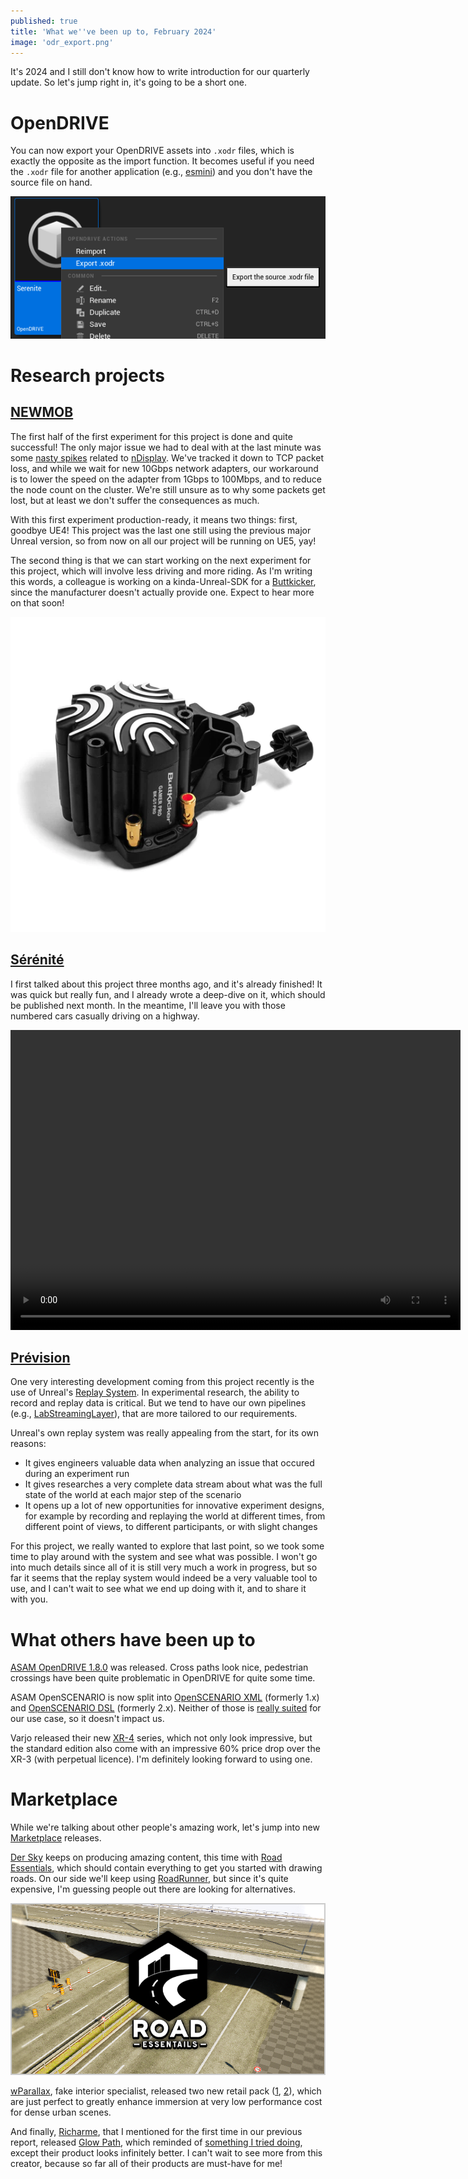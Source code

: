 ```yaml
---
published: true
title: 'What we''ve been up to, February 2024'
image: 'odr_export.png'
---
```


It's 2024 and I still don't know how to write introduction for our quarterly update. So let's jump right in, it's going to be a short one.

# OpenDRIVE

You can now export your OpenDRIVE assets into `.xodr` files, which is exactly the opposite as the import function. It becomes useful if you need the `.xodr` file for another application (e.g., [esmini](https://github.com/esmini/esmini)) and you don't have the source file on hand.

![](/images/odr_export.png#center)

# Research projects

## [NEWMOB](/whats-new-2023-11/#newmob)

The first half of the first experiment for this project is done and quite successful! The only major issue we had to deal with at the last minute was some [nasty spikes](/ndisplay/#stutter) related to [nDisplay](https://docs.unrealengine.com/5.3/en-US/ndisplay-overview-for-unreal-engine/). We've tracked it down to TCP packet loss, and while we wait for new 10Gbps network adapters, our workaround is to lower the speed on the adapter from 1Gbps to 100Mbps, and to reduce the node count on the cluster. We're still unsure as to why some packets get lost, but at least we don't suffer the consequences as much.

With this first experiment production-ready, it means two things: first, goodbye UE4! This project was the last one still using the previous major Unreal version, so from now on all our project will be running on UE5, yay!

The second thing is that we can start working on the next experiment for this project, which will involve less driving and more riding. As I'm writing this words, a colleague is working on a kinda-Unreal-SDK for a [Buttkicker][buttkicker], since the manufacturer doesn't actually provide one. Expect to hear more on that soon!

[![](/images/buttkicker.png)][buttkicker]

## [Sérénité](/whats-new-2023-11/#sérénité)

I first talked about this project three months ago, and it's already finished! It was quick but really fun, and I already wrote a deep-dive on it, which should be published next month. In the meantime, I'll leave you with those numbered cars casually driving on a highway.

<video width="720" height="480" controls>
  <source type="video/mp4" src="{{site.baseurl}}/images/serenite_names.mp4">
</video>

## [Prévision](/whats-new-2023-11/#prévision)

One very interesting development coming from this project recently is the use of Unreal's [Replay System](https://docs.unrealengine.com/5.3/en-US/using-the-replay-system-in-unreal-engine/). In experimental research, the ability to record and replay data is critical. But we tend to have our own pipelines (e.g., [LabStreamingLayer](https://labstreaminglayer.org/)), that are more tailored to our requirements.

Unreal's own replay system was really appealing from the start, for its own reasons:
* It gives engineers valuable data when analyzing an issue that occured during an experiment run
* It gives researches a very complete data stream about what was the full state of the world at each major step of the scenario
* It opens up a lot of new opportunities for innovative experiment designs, for example by recording and replaying the world at different times, from different point of views, to different participants, or with slight changes

For this project, we really wanted to explore that last point, so we took some time to play around with the system and see what was possible. I won't go into much details since all of it is still very much a work in progress, but so far it seems that the replay system would indeed be a very valuable tool to use, and I can't wait to see what we end up doing with it, and to share it with you.

# What others have been up to

[ASAM OpenDRIVE 1.8.0](https://www.asam.net/standards/detail/opendrive/) was released. Cross paths look nice, pedestrian crossings have been quite problematic in OpenDRIVE for quite some time.

ASAM OpenSCENARIO is now split into [OpenSCENARIO XML](https://www.asam.net/standards/detail/openscenario-xml/) (formerly 1.x) and [OpenSCENARIO DSL](https://www.asam.net/standards/detail/openscenario-dsl/) (formerly 2.x). Neither of those is [really suited](/scenarios/#openscenario) for our use case, so it doesn't impact us.

Varjo released their new [XR-4](https://varjo.com/products/xr-4/) series, which not only look impressive, but the standard edition also come with an impressive 60% price drop over the XR-3 (with perpetual licence). I'm definitely looking forward to using one.

# Marketplace

While we're talking about other people's amazing work, let's jump into new [Marketplace](https://www.unrealengine.com/marketplace/en-US/store) releases.

[Der Sky](https://www.unrealengine.com/marketplace/en-US/profile/Der+Sky) keeps on producing amazing content, this time with [Road Essentials][road_essentials], which should contain everything to get you started with drawing roads. On our side we'll keep using [RoadRunner](https://www.mathworks.com/products/roadrunner.html), but since it's quite expensive, I'm guessing people out there are looking for alternatives.

[![](/images/road_essentials.png)][road_essentials]

[wParallax](https://wparallax.com/), fake interior specialist, released two new retail pack ([1](https://www.unrealengine.com/marketplace/en-US/product/wparallax-retail-ii), [2](https://www.unrealengine.com/marketplace/en-US/product/wparallax-retail-iii)), which are just perfect to greatly enhance immersion at very low performance cost for dense urban scenes.

And finally, [Richarme](https://www.unrealengine.com/marketplace/en-US/profile/Richarme), that I mentioned for the first time in our previous report, released [Glow Path](https://www.unrealengine.com/marketplace/en-US/product/glow-path-light-trail-spline), which reminded of [something I tried doing](/whats-new-2022-05/#newmob), except their product looks infinitely better. I can't wait to see more from this creator, because so far all of their products are must-have for me!

[buttkicker]: https://thebuttkicker.com/
[road_essentials]: https://www.unrealengine.com/marketplace/en-US/product/road-essentails